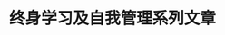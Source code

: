 ---
title: "终身学习及自我管理系列文章"
keywords: ["自我提升", "时间管理", "笔记管理", "任务管理", "目标管理", "资产财务", "金钱", "知识笔记", "读书笔记", "终身学习"]
description: "终身学习及自我管理系列文章，分享我关于时间管理、笔记管理、目标管理、财务管理、理财规划、写作、摄影、阅读、学习方法论等方面的个人经验"
---